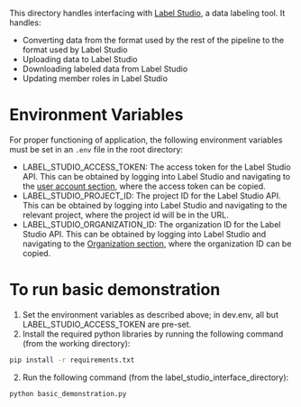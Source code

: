 This directory handles interfacing with 
[Label Studio](https://labelstud.io/), a data labeling tool. It handles:
- Converting data from the format used by the rest of the pipeline to the format
  used by Label Studio
- Uploading data to Label Studio
- Downloading labeled data from Label Studio
- Updating member roles in Label Studio

# Environment Variables
For proper functioning of application, the following environment variables must be set in an `.env` file in the root directory:

- LABEL_STUDIO_ACCESS_TOKEN: The access token for the Label Studio API. This can be
  obtained by logging into Label Studio and navigating to the [user account section](https://app.heartex.com/user/account), where the access token can be copied.
- LABEL_STUDIO_PROJECT_ID: The project ID for the Label Studio API. This can be
  obtained by logging into Label Studio and navigating to the relevant project, where the project id will be in the URL.
- LABEL_STUDIO_ORGANIZATION_ID: The organization ID for the Label Studio API. This can
  be obtained by logging into Label Studio and navigating to the [Organization section](https://app.heartex.com/organization?page=1), where the organization ID can be copied.

# To run basic demonstration
1. Set the environment variables as described above; in dev.env, all but LABEL_STUDIO_ACCESS_TOKEN are pre-set.
2. Install the required python libraries by running the following command (from the working directory):
```bash
pip install -r requirements.txt
```
2. Run the following command (from the label_studio_interface_directory):
```bash
python basic_demonstration.py
```